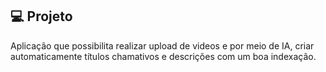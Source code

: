 ## 💻 Projeto

Aplicação que possibilita realizar upload de videos e por meio de IA, criar automaticamente títulos chamativos e descrições com um boa indexação.


